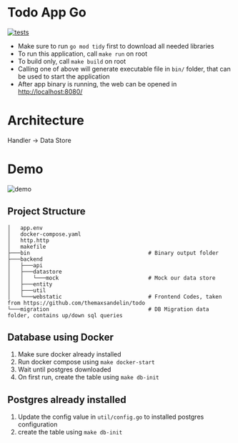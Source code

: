 # Todo App Go
[![tests](https://github.com/SemmiDev/todo-app-go/actions/workflows/test.yml/badge.svg)](https://github.com/SemmiDev/todo-app-go/actions/workflows/test.yml)

- Make sure to run `go mod tidy` first to download all needed libraries
- To run this application, call `make run` on root
- To build only, call `make build` on root
- Calling one of above will generate executable file in `bin/` folder, that can be used to start the application
- After app binary is running, the web can be opened in [http://localhost:8080/](http://localhost:8080/)

# Architecture
Handler -> Data Store

# Demo
![demo](https://github.com/SemmiDev/todo-app-go/blob/main/.github/assets/demo.gif)
## Project Structure
```
│   app.env 
│   docker-compose.yaml
│   http.http
│   makefile
├───bin                                     # Binary output folder
├───backend
│   ├───api                                 
│   ├───datastore                           
│   │   └───mock                            # Mock our data store
│   ├───entity                            
│   ├───util                               
│   └───webstatic                           # Frontend Codes, taken from https://github.com/themaxsandelin/todo
└───migration                               # DB Migration data folder, contains up/down sql queries
```

## Database using Docker
1. Make sure docker already installed
2. Run docker compose using `make docker-start`
3. Wait until postgres downloaded
4. On first run, create the table using `make db-init`

## Postgres already installed
1. Update the config value in `util/config.go` to installed postgres configuration
2. create the table using `make db-init`
